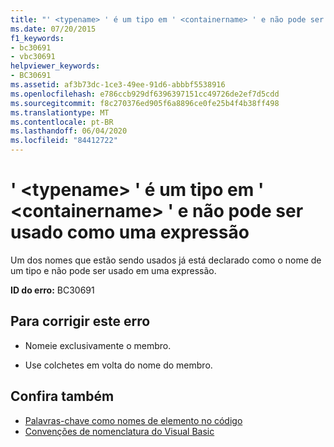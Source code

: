 ```yaml
---
title: "' <typename> ' é um tipo em ' <containername> ' e não pode ser usado como uma expressão"
ms.date: 07/20/2015
f1_keywords:
- bc30691
- vbc30691
helpviewer_keywords:
- BC30691
ms.assetid: af3b73dc-1ce3-49ee-91d6-abbbf5538916
ms.openlocfilehash: e786ccb929df6396397151cc49726de2ef7d5cdd
ms.sourcegitcommit: f8c270376ed905f6a8896ce0fe25b4f4b38ff498
ms.translationtype: MT
ms.contentlocale: pt-BR
ms.lasthandoff: 06/04/2020
ms.locfileid: "84412722"
---
```

# <a name="typename-is-a-type-in-containername-and-cannot-be-used-as-an-expression"></a>' \<typename> ' é um tipo em ' \<containername> ' e não pode ser usado como uma expressão
Um dos nomes que estão sendo usados já está declarado como o nome de um tipo e não pode ser usado em uma expressão.  
  
 **ID do erro:** BC30691  
  
## <a name="to-correct-this-error"></a>Para corrigir este erro  
  
- Nomeie exclusivamente o membro.  
  
- Use colchetes em volta do nome do membro.  
  
## <a name="see-also"></a>Confira também

- [Palavras-chave como nomes de elemento no código](../programming-guide/program-structure/keywords-as-element-names-in-code.md)
- [Convenções de nomenclatura do Visual Basic](../programming-guide/program-structure/naming-conventions.md)
